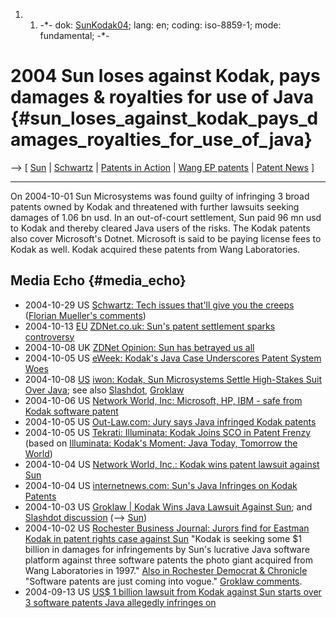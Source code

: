 1.  1.  -\*- dok: [SunKodak04](SunKodak04 "wikilink"); lang: en; coding:
        iso-8859-1; mode: fundamental; -\*-

# 2004 Sun loses against Kodak, pays damages & royalties for use of Java {#sun_loses_against_kodak_pays_damages_royalties_for_use_of_java}

\--\> \[ [ Sun](SwpatsunEn "wikilink") \| [
Schwartz](JonathanSchwartzEn "wikilink") \| [ Patents in
Action](SwpikxraniEn "wikilink") \| [Wang EP
patents](http://patdb.ffii.org/indices/applicant/wanglaboratories/ "wikilink")
\| [ Patent News](SwpatcninoEn "wikilink") \]

------------------------------------------------------------------------

On 2004-10-01 Sun Microsystems was found guilty of infringing 3 broad
patents owned by Kodak and threatened with further lawsuits seeking
damages of 1.06 bn usd. In an out-of-court settlement, Sun paid 96 mn
usd to Kodak and thereby cleared Java users of the risks. The Kodak
patents also cover Microsoft\'s Dotnet. Microsoft is said to be paying
license fees to Kodak as well. Kodak acquired these patents from Wang
Laboratories.

## Media Echo {#media_echo}

-   2004-10-29 US [Schwartz: Tech issues that\'ll give you the
    creeps](http://news.zdnet.com/2100-1009_22-5432606.html "wikilink")
    ([Florian Mueller\'s
    comments](http://www.nosoftwarepatents.com/phpBB2/viewtopic.php?t=93 "wikilink"))
-   2004-10-13 [ EU](SwpateuEn "wikilink") [ZDNet.co.uk: Sun\'s patent
    settlement sparks
    controversy](http://news.zdnet.co.uk/business/0,39020645,39170222,00.htm "wikilink")
-   2004-10-08 UK [ZDNet Opinion: Sun has betrayed us
    all](http://comment.zdnet.co.uk/0,39020505,39169459,00.htm "wikilink")
-   2004-10-05 US [eWeek: Kodak\'s Java Case Underscores Patent System
    Woes](http://www.eweek.com/article2/0,1759,1666498,00.asp "wikilink")
-   2004-10-08 [ US](SwpatusEn "wikilink") [iwon: Kodak, Sun
    Microsystems Settle High-Stakes Suit Over
    Java](http://money.iwon.com/jsp/nw/nwdt_rt.jsp?section=news&feed=dji&src=704&news_id=dji-00115220041007&date=20041007 "wikilink");
    see also
    [Slashdot](http://yro.slashdot.org/article.pl?sid=04/10/07/2358245 "wikilink"),
    [Groklaw](http://www.groklaw.net/article.php?story=20041007164855587 "wikilink")
-   2004-10-06 US [Network World, Inc: Microsoft, HP, IBM - safe from
    Kodak software
    patent](http://www.nwfusion.com/news/2004/1005kodak.html?nl "wikilink")
-   2004-10-05 US [Out-Law.com: Jury says Java infringed Kodak
    patents](http://www.out-law.com/php/page.php?page_id=jurysaysjavainfri1096975141&area=news "wikilink")
-   2004-10-05 US [Tekrati: Illuminata: Kodak Joins SCO in Patent
    Frenzy](http://www.tekrati.com/T2/Analyst_Research/ResearchAnnouncementsDetails.asp?Newsid=3791 "wikilink")
    (based on [Illuminata: Kodak\'s Moment: Java Today, Tomorrow the
    World](http://www.illuminata.com/cgi-local/pub.cgi?docid=ankodakmoment "wikilink"))
-   2004-10-04 US [Network World, Inc.: Kodak wins patent lawsuit
    against
    Sun](http://www.nwfusion.com/news/2004/1004kodakwins.html "wikilink")
-   2004-10-04 US [internetnews.com: Sun\'s Java Infringes on Kodak
    Patents](http://www.internetnews.com/dev-news/article.php/3416981 "wikilink")
-   2004-10-03 US [Groklaw \| Kodak Wins Java Lawsuit Against
    Sun](http://www.groklaw.net/article.php?story=20041003041632172 "wikilink");
    and [Slashdot
    discussion](http://yro.slashdot.org/article.pl?sid=04/10/03/1738230&tid=155&tid=1 "wikilink")
    (\--\> [ Sun](SwpatsunEn "wikilink"))
-   2004-10-02 US [Rochester Business Journal: Jurors find for Eastman
    Kodak in patent rights case against
    Sun](http://www.rbj.net/fullarticle.cfm?sdid=51946 "wikilink")
    \"Kodak is seeking some \$1 billion in damages for infringements by
    Sun\'s lucrative Java software platform against three software
    patents the photo giant acquired from Wang Laboratories in 1997.\"
    [Also in Rochester Democrat &
    Chronicle](http://www.democratandchronicle.com/apps/pbcs.dll/article?AID=/20041002/BUSINESS/410020333/1001 "wikilink")
    \"Software patents are just coming into vogue.\" [Groklaw
    comments](http://www.groklaw.net/article.php?story=20041003041632172 "wikilink").
-   2004-09-13 US [US\$ 1 billion lawsuit from Kodak against Sun starts
    over 3 software patents Java allegedly infringes
    on](http://www.rbj.net/fullarticle.cfm?sdid=51711 "wikilink")
